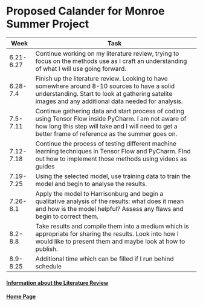 # Proposed Calander for Monroe Summer Project
| Week  | Task |
| ------- | ------- |
| 6.21-6.27 | Continue working on my literature review, trying to focus on the methods use as I craft an understanding of what I will use going forward. |
| 6.28-7.4 | Finish up the literature review. Looking to have somewhere around 8-10 sources to have a solid understanding. Start to look at gathering satelite images and any additional data needed for analysis. |
| 7.5-7.11 | Continue gathering data and start process of coding using Tensor Flow inside PyCharm. I am not aware of how long this step will take and I will need to get a better frame of reference as the summer goes on. |
| 7.12-7.18 | Continue the process of testing different machine learning techniques in Tensor Flow and PyCharm. FInd out how to implement those methods using videos as guides|
| 7.19-7.25 | Using the selected model, use training data to train the model and begin to analyse the results. |
| 7.26-8.1 | Apply the model to Harrisonburg and begin a qualitative analysis of the results: what does it mean and how is the model helpful? Assess any flaws and begin to correct them. |
| 8.2-8.8 | Take results and compile them into a medium which is appropriate for sharing the results. Look into how I would like to present them and maybe look at how to publish. |
| 8.9-8.25 | Additional time which can be filled if I run behind schedule |

#### [Information about the Literature Review](litreview.md)

#### [Home Page](README.md)

